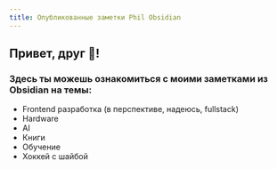 ```yaml
---
title: Опубликованные заметки Phil Obsidian
---
```


## Привет, друг 👋!

### Здесь ты можешь ознакомиться с моими заметками из Obsidian на темы:

- Frontend разработка (в перспективе, надеюсь, fullstack)
- Hardware
- AI
- Книги
- Обучение
- Хоккей с шайбой
